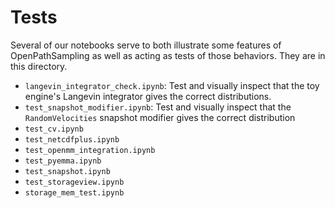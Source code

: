# Tests

Several of our notebooks serve to both illustrate some features of
OpenPathSampling as well as acting as tests of those behaviors. They are in
this directory.

* `langevin_integrator_check.ipynb`: Test and visually inspect that the toy
  engine's Langevin integrator gives the correct distributions.
* `test_snapshot_modifier.ipynb`: Test and visually inspect that the
  `RandomVelocities` snapshot modifier gives the correct distribution
* `test_cv.ipynb`
* `test_netcdfplus.ipynb`
* `test_openmm_integration.ipynb`
* `test_pyemma.ipynb`
* `test_snapshot.ipynb`
* `test_storageview.ipynb`
* `storage_mem_test.ipynb`
